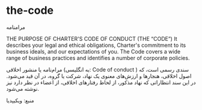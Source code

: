 # the-code
مرامنامه

THE PURPOSE OF CHARTER'S CODE OF CONDUCT (THE “CODE”)
It describes your legal and ethical obligations, Charter's commitment to its business ideals, and our expectations of you. The Code covers a wide range of business practices and identifies a number of corporate policies.

مرام‌نامه یا منشور اخلاقی (به انگلیسی: Code of conduct ) سندی رسمی است، که اصول اخلاقی، هنجارها و ارزش‌های معنوی یک نهاد، شرکت یا گروه، در آن قید می‌شود. در این سند انتظاراتی که نهاد مذکور، از لحاظ رفتارهای اخلاقی، از اعضاء در نظر دارد نیز نوشته می‌شود.

منبع: ویکیپدیا

